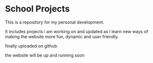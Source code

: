 # School Projects

This is a repository for my personal development.

It includes projects i am working on and updated as i learn new ways of making the website more fun, dynamic and user friendly.

finally uploaded on github

the website will be up and running soon
